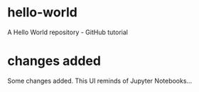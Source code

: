 # hello-world
A Hello World repository - GitHub tutorial
# changes added
Some changes added. This UI reminds of Jupyter Notebooks...
